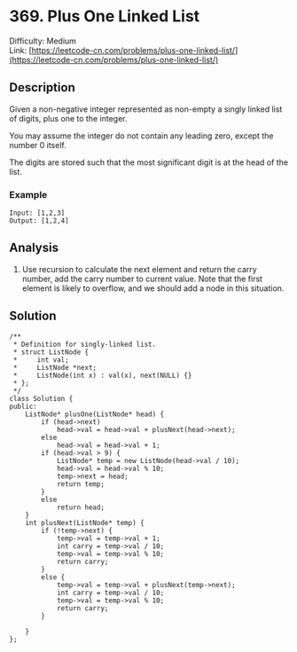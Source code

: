 # 369. Plus One Linked List
Difficulty: Medium  
Link: [https://leetcode-cn.com/problems/plus-one-linked-list/](https://leetcode-cn.com/problems/plus-one-linked-list/)
## Description
Given a non-negative integer represented as non-empty a singly linked list of digits, plus one to the integer.

You may assume the integer do not contain any leading zero, except the number 0 itself.

The digits are stored such that the most significant digit is at the head of the list.  
 
### Example
``` 
Input: [1,2,3]
Output: [1,2,4]
```
## Analysis
1. Use recursion to calculate the next element and return the carry number, add the carry number to current value. Note that the first element is likely to overflow, and we should add a node in this situation.  

## Solution
```
/**
 * Definition for singly-linked list.
 * struct ListNode {
 *     int val;
 *     ListNode *next;
 *     ListNode(int x) : val(x), next(NULL) {}
 * };
 */
class Solution {
public:
    ListNode* plusOne(ListNode* head) {
        if (head->next)
            head->val = head->val + plusNext(head->next);
        else
            head->val = head->val + 1;
        if (head->val > 9) {
            ListNode* temp = new ListNode(head->val / 10);
            head->val = head->val % 10;
            temp->next = head;
            return temp;
        }
        else
            return head;
    }
    int plusNext(ListNode* temp) {
        if (!temp->next) {
            temp->val = temp->val + 1;
            int carry = temp->val / 10;
            temp->val = temp->val % 10;
            return carry;
        }
        else {
            temp->val = temp->val + plusNext(temp->next);
            int carry = temp->val / 10;
            temp->val = temp->val % 10;
            return carry;
        }
        
    }
};
```